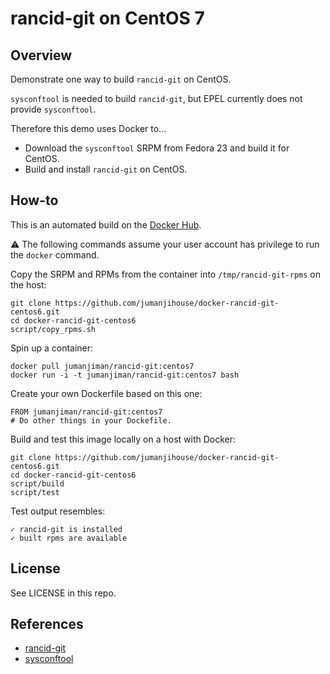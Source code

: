rancid-git on CentOS 7
======================


Overview
--------

Demonstrate one way to build `rancid-git` on CentOS.

`sysconftool` is needed to build `rancid-git`,
but EPEL currently does not provide `sysconftool`.

Therefore this demo uses Docker to...

* Download the `sysconftool` SRPM from Fedora 23 and build it for CentOS.
* Build and install `rancid-git` on CentOS.


How-to
------

This is an automated build on the
[Docker Hub](https://registry.hub.docker.com/u/jumanjiman/rancid-git/).

:warning: The following commands assume your user account has privilege
to run the `docker` command.

Copy the SRPM and RPMs from the container into `/tmp/rancid-git-rpms` on the host:

    git clone https://github.com/jumanjihouse/docker-rancid-git-centos6.git
    cd docker-rancid-git-centos6
    script/copy_rpms.sh

Spin up a container:

    docker pull jumanjiman/rancid-git:centos7
    docker run -i -t jumanjiman/rancid-git:centos7 bash

Create your own Dockerfile based on this one:

    FROM jumanjiman/rancid-git:centos7
    # Do other things in your Dockefile.

Build and test this image locally on a host with Docker:

    git clone https://github.com/jumanjihouse/docker-rancid-git-centos6.git
    cd docker-rancid-git-centos6
    script/build
    script/test


Test output resembles:

    ✓ rancid-git is installed
    ✓ built rpms are available


License
-------

See LICENSE in this repo.


References
----------

* [rancid-git](https://github.com/dotwaffle/rancid-git)
* [sysconftool](https://apps.fedoraproject.org/packages/sysconftool)
